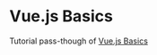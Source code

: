 Vue.js Basics
=============

Tutorial pass-though of [Vue.js Basics](https://ru.vuejs.org/v2/guide/index.html)
